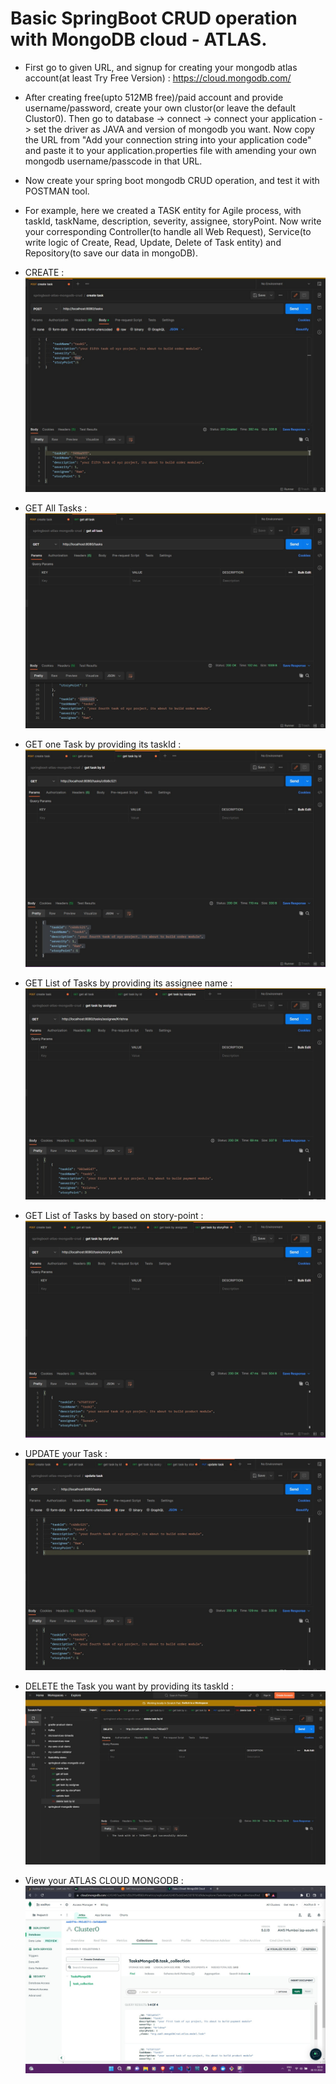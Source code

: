 # Basic SpringBoot CRUD operation with MongoDB cloud - ATLAS.

- First go to given URL, and signup for creating your mongodb atlas account(at least Try Free Version) : https://cloud.mongodb.com/

- After creating free(upto 512MB free)/paid account and provide username/password, create your own clustor(or leave the default Clustor0). 
Then go to database -> connect -> connect your application -> set the driver as JAVA and version of mongodb you want. 
Now copy the URL from "Add your connection string into your application code" and paste it to your application.properties
file with amending your own mongodb username/passcode in that URL.

- Now create your spring boot mongodb CRUD operation, and test it with POSTMAN tool.

- For example, here we created a TASK entity for Agile process, with taskId, taskName, description, severity, assignee, storyPoint.
Now write your corresponding Controller(to handle all Web Request), Service(to write logic of Create, Read, Update, Delete of Task entity)
and Repository(to save our data in mongoDB).

- CREATE :
 ![](https://github.com/AadityaUoHyd/SpringBoot-MongoDb/blob/master/springBoot-Atlas-MongoDb-Crud/createTask.jpg)
 
- GET All Tasks :
![](https://github.com/AadityaUoHyd/SpringBoot-MongoDb/blob/master/springBoot-Atlas-MongoDb-Crud/grtAll.jpg)

- GET one Task by providing its taskId : 
![](https://github.com/AadityaUoHyd/SpringBoot-MongoDb/blob/master/springBoot-Atlas-MongoDb-Crud/get_by_id.jpg)

- GET List of Tasks by providing its assignee name :
![](https://github.com/AadityaUoHyd/SpringBoot-MongoDb/blob/master/springBoot-Atlas-MongoDb-Crud/assignee.jpg)

- GET List of Tasks by based on story-point :
![](https://github.com/AadityaUoHyd/SpringBoot-MongoDb/blob/master/springBoot-Atlas-MongoDb-Crud/story-point.jpg)

- UPDATE your Task :
![](https://github.com/AadityaUoHyd/SpringBoot-MongoDb/blob/master/springBoot-Atlas-MongoDb-Crud/update.jpg)

- DELETE the Task you want by providing its taskId :
![](https://github.com/AadityaUoHyd/SpringBoot-MongoDb/blob/master/springBoot-Atlas-MongoDb-Crud/delete.jpg)

- View your ATLAS CLOUD MONGODB :
![](https://github.com/AadityaUoHyd/SpringBoot-MongoDb/blob/master/springBoot-Atlas-MongoDb-Crud/mongodb-atlas.jpg)
